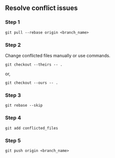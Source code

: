 ## Resolve conflict issues

### Step 1
```azure
git pull --rebase origin <branch_name>
```

### Step 2
Change conflicted files manually or use commands.
```azure
git checkout --theirs -- .
```
or,
```azure
git checkout --ours -- .
```

### Step 3
```azure
git rebase --skip
```

### Step 4
```azure
git add conflicted_files
```

### Step 5
```azure
git push origin <branch_name>
```